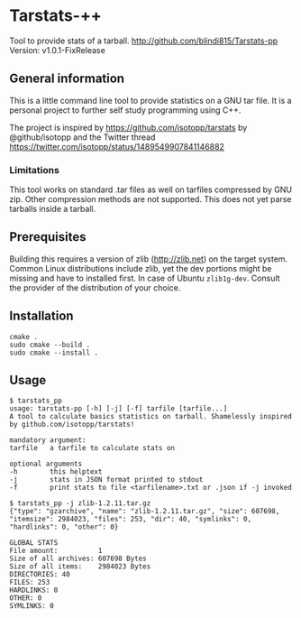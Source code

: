 # Tarstats-++
Tool to provide stats of a tarball.
http://github.com/blindi815/Tarstats-pp
Version: v1.0.1-FixRelease

## General information
This is a little command line tool to provide statistics on a GNU tar file. It is a personal project to further self study programming using C++.

The project is inspired by https://github.com/isotopp/tarstats by @github/isotopp and the Twitter thread https://twitter.com/isotopp/status/1489549907841146882

### Limitations
This tool works on standard .tar files as well on tarfiles compressed by GNU zip. Other compression methods are not supported. This does not yet parse tarballs inside a tarball.

## Prerequisites
Building this requires a version of zlib (http://zlib.net) on the target system. Common Linux distributions include zlib, yet the dev portions might be missing and have to installed first. In case of Ubuntu `zlib1g-dev`. Consult the provider of the distribution of your choice.

## Installation
```
cmake .
sudo cmake --build .
sudo cmake --install .
```

## Usage
```
$ tarstats_pp
usage: tarstats-pp [-h] [-j] [-f] tarfile [tarfile...]
A tool to calculate basics statistics on tarball. Shamelessly inspired by github.com/isotopp/tarstats!

mandatory argument:
tarfile   a tarfile to calculate stats on

optional arguments
-h        this helptext
-j        stats in JSON format printed to stdout
-f        print stats to file <tarfilename>.txt or .json if -j invoked
```
```
$ tarstats_pp -j zlib-1.2.11.tar.gz 
{"type": "gzarchive", "name": "zlib-1.2.11.tar.gz", "size": 607698, "itemsize": 2984023, "files": 253, "dir": 40, "symlinks": 0, "hardlinks": 0, "other": 0}

GLOBAL STATS
File amount:          1
Size of all archives: 607698 Bytes
Size of all items:    2984023 Bytes
DIRECTORIES: 40
FILES: 253
HARDLINKS: 0
OTHER: 0
SYMLINKS: 0
```
